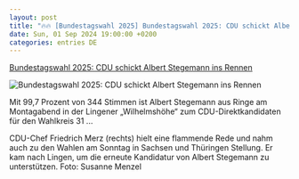 ```yaml
---
layout: post
title: "🔥🔥 [Bundestagswahl 2025] Bundestagswahl 2025: CDU schickt Albert Stegemann ins Rennen"
date: Sun, 01 Sep 2024 19:00:00 +0200
categories: entries DE
---
```

[Bundestagswahl 2025: CDU schickt Albert Stegemann ins Rennen](https://www.gn-online.de/grafschaft/bundestagswahl-2025-cdu-schickt-albert-stegemann-ins-rennen-549571.html)

![Bundestagswahl 2025: CDU schickt Albert Stegemann ins Rennen](https://www.gn-online.de/bilder/cdu-chef-friedrich-merz-rechts-hielt-eine-flammende-rede-1029286og.jpg)

Mit 99,7 Prozent von 344 Stimmen ist Albert Stegemann aus Ringe am Montagabend in der Lingener „Wilhelmshöhe“ zum CDU-Direktkandidaten für den Wahlkreis 31 ...

CDU-Chef Friedrich Merz (rechts) hielt eine flammende Rede und nahm auch zu den Wahlen am Sonntag in Sachsen und Thüringen Stellung. Er kam nach Lingen, um die erneute Kandidatur von Albert Stegemann zu unterstützen. Foto: Susanne Menzel

